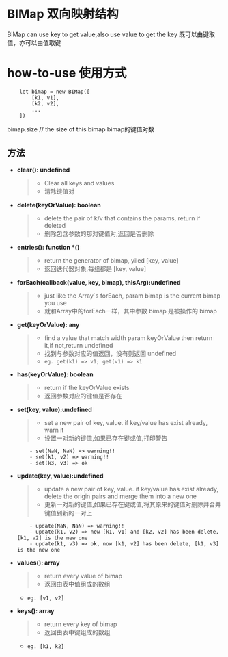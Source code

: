 # BIMap 双向映射结构

BIMap can use key to get value,also use value to get the key
既可以由键取值，亦可以由值取键

# how-to-use 使用方式

```
    let bimap = new BIMap([
        [k1, v1],
        [k2, v2],
        ...
    ])
```

bimap.size // the size of this bimap bimap的键值对数

## 方法

+ **clear(): undefined**
    > - Clear all keys and values
    > - 清除键值对

+ **delete(keyOrValue): boolean**
    > - delete the pair of k/v that contains the params, return if deleted
    > - 删除包含参数的那对键值对,返回是否删除

+ **entries(): function \*()**
    > - return the generator of bimap, yiled [key, value]
    > - 返回迭代器对象,每组都是 [key, value]

+ **forEach(callback(value, key, bimap), thisArg):undefined**
    > - just like the Array`s forEach, param bimap is the current bimap you use
    > - 就和Array中的forEach一样，其中参数 bimap 是被操作的 bimap

+ **get(keyOrValue): any**
    > - find a value that match width param keyOrValue then return it,if not,return undefined
    > - 找到与参数对应的值返回，没有则返回 undefined
    > - `eg. get(k1) => v1; get(v1) => k1`

+ **has(keyOrValue): boolean**
    > - return if the keyOrValue exists
    > - 返回参数对应的键值是否存在

+ **set(key, value):undefined**
    > - set a new pair of key, value. if key/value has exist already, warn it
    > - 设置一对新的键值,如果已存在键或值,打印警告
    ```- e.g 
        - set(NaN, NaN) => warning!!
        - set(k1, v2) => warning!!
        - set(k3, v3) => ok
    ```

+ **update(key, value):undefined**
    > - update a new pair of key, value. if key/value has exist already, delete the origin pairs and merge them into a new one
    > - 更新一对新的键值,如果已存在键或值,将其原来的键值对删除并合并键值到新的一对上
    ```- e.g 
        - update(NaN, NaN) => warning!!
        - update(k1, v2) => now [k1, v1] and [k2, v2] has been delete, [k1, v2] is the new one
        - update(k1, v3) => ok, now [k1, v2] has been delete, [k1, v3] is the new one
    ```

+ **values(): array**
    > - return every value of bimap
    > - 返回由表中值组成的数组 
    - `eg. [v1, v2]`

+ **keys(): array**
    > - return every key of bimap
    > - 返回由表中键组成的数组 
    - `eg. [k1, k2]`